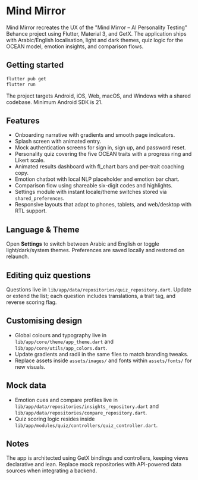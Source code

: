 # Mind Mirror

Mind Mirror recreates the UX of the "Mind Mirror – AI Personality Testing" Behance project using Flutter, Material 3, and GetX. The application ships with Arabic/English localisation, light and dark themes, quiz logic for the OCEAN model, emotion insights, and comparison flows.

## Getting started

```bash
flutter pub get
flutter run
```

The project targets Android, iOS, Web, macOS, and Windows with a shared codebase. Minimum Android SDK is 21.

## Features

- Onboarding narrative with gradients and smooth page indicators.
- Splash screen with animated entry.
- Mock authentication screens for sign in, sign up, and password reset.
- Personality quiz covering the five OCEAN traits with a progress ring and Likert scale.
- Animated results dashboard with fl_chart bars and per-trait coaching copy.
- Emotion chatbot with local NLP placeholder and emotion bar chart.
- Comparison flow using shareable six-digit codes and highlights.
- Settings module with instant locale/theme switches stored via `shared_preferences`.
- Responsive layouts that adapt to phones, tablets, and web/desktop with RTL support.

## Language & Theme

Open **Settings** to switch between Arabic and English or toggle light/dark/system themes. Preferences are saved locally and restored on relaunch.

## Editing quiz questions

Questions live in `lib/app/data/repositories/quiz_repository.dart`. Update or extend the list; each question includes translations, a trait tag, and reverse scoring flag.

## Customising design

- Global colours and typography live in `lib/app/core/theme/app_theme.dart` and `lib/app/core/utils/app_colors.dart`.
- Update gradients and radii in the same files to match branding tweaks.
- Replace assets inside `assets/images/` and fonts within `assets/fonts/` for new visuals.

## Mock data

- Emotion cues and compare profiles live in `lib/app/data/repositories/insights_repository.dart` and `lib/app/data/repositories/compare_repository.dart`.
- Quiz scoring logic resides inside `lib/app/modules/quiz/controllers/quiz_controller.dart`.

## Notes

The app is architected using GetX bindings and controllers, keeping views declarative and lean. Replace mock repositories with API-powered data sources when integrating a backend.
